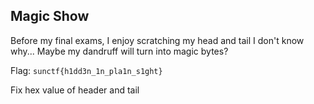 ## Magic Show
Before my final exams, I enjoy scratching my head and tail I don't know why... Maybe my dandruff will turn into magic bytes?

Flag: `sunctf{h1dd3n_1n_pla1n_s1ght}`

Fix hex value of header and tail
